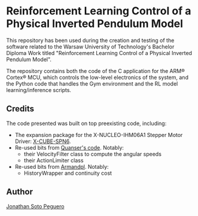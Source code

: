 # Reinforcement Learning Control of a Physical Inverted Pendulum Model 

This repository has been used during the creation and testing of the software related to the Warsaw University of Technology's Bachelor Diploma Work titled "Reinforcement Learning Control of a Physical Inverted Pendulum Model".

The repository contains both the code of the C application for the ARM® Cortex® MCU, which controls the low-level electronics of the system, and the Python code that handles the Gym environment and the RL model learning/inference scripts.

## Credits
The code presented was built on top preexisting code, including:
- The expansion package for the X-NUCLEO-IHM06A1 Stepper Motor Driver: [X-CUBE-SPN6](https://www.st.com/en/embedded-software/x-cube-spn6.html).
- Re-used bits from [Quanser's code](https://git.ias.informatik.tu-darmstadt.de/quanser/clients/-/tree/master/quanser_robots/qube). Notably: 
  * their VelocityFilter class to compute the angular speeds
  * their ActionLimiter class
- Re-used bits from [Armandpl](https://github.com/Armandpl/furuta/tree/master). Notably: 
  * HistoryWrapper and continuity cost

## Author
[Jonathan Soto Peguero](https://www.linkedin.com/in/soto-jnthan/) 
